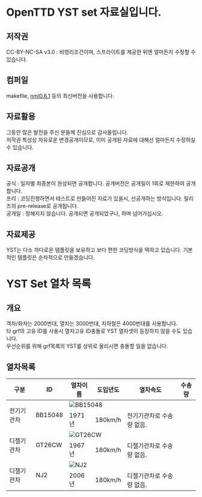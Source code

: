 # OpenTTD YST set 자료실입니다.
## 저작권
 CC-BY-NC-SA v3.0 : 비영리조건이며, 스프라이트를 제공한 뒤엔 얼마든지 수정할 수 있습니다.<br>

## 컴퍼일
makefile, [nml0.6.1](https://github.com/OpenTTD/nml) 등의 최신버전을 사용합니다.<br>

## 자료활용
그동안 많은 발전을 주신 분들께 진심으로 감사올립니다.<br>
저작권 특성상 자유로운 변경공개이므로, 이미 공개된 자료에 대해선 얼마든지 수정하실 수 있습니다.<br>

## 자료공개
공식 : 일자별 최종본이 완성되면 공개합니다. 공개버전은 공개일이 1회로 제한하여 공개합니다.<br>
프리 : 코딩진행하면서 테스트로 만들어진 자료가 있을시, 선공개하는 방식입니다. 릴리즈의 pre-release로 공개됩니다.<br>
공개일 : 정해지지 않습니다. 공개되면 공개되었구나, 하며 넘어가십시오.<br>

## 자료제공
YST는 다소 까다로운 템플릿을 보유하고 보다 편한 코딩방식을 택하고 있습니다. 기본적인 템플릿은 순차적으로 만들겠습니다.<br>

# YST Set 열차 목록
## 개요
객차/화차는 2000번대, 열차는 3000번대, 지하철은 4000번대를 사용합니다. <br>
타 grf의 고유 ID를 사용시 열차고유 ID충돌로 YST 열차셋이 등장하지 않을 수도 있습니다.<br>
우선순위를 위해 grf목록의 YST를 상위로 올리시면 충돌할 일을 없습니다.<br>

## 열차목록
<table>
<thead>
<tr>
<th>구분</th><th>ID</th><th>열차이름</th><th>도입년도</th><th>열차속도</th><th>수송량</th>
</tr>
</thead>
                                    <tbody>
                                        <tr>
                                            <td rowspan="4">전기기관차</td>
                                        </tr>
                                        <tr>
                                            <td rowspan="3">BB15048</td>
                                        </tr>
                                            <tr>
                                                <td colspan="3"><img src="img/YST/BB15048.png" alt="BB15048"></td>
                                            </tr>
                                        <tr class="tr">
                                            <td>1971년</td><td>180km/h</td><td>전기기관차로 수송량 없음.</td>
                                        </tr>
                                        <!-- // BB15048 -->
                                        <tr>
                                            <td rowspan="4">디젤기관차</td>
                                        </tr>
                                        <tr>
                                            <td rowspan="3">GT26CW</td>
                                        </tr>
                                            <tr>
                                                <td colspan="3"><img src="img/YST/GT26CW.png" alt="GT26CW"></td>
                                            </tr>
                                        <tr class="tr">
                                            <td>1967년</td><td>180km/h</td><td>디젤기관차로 수송량 없음.</td>
                                        </tr>
                                        <!-- // GT26CW -->
                                        <tr>
                                            <td rowspan="4">디젤기관차</td>
                                        </tr>
                                        <tr>
                                            <td rowspan="3">NJ2</td>
                                        </tr>
                                            <tr>
                                                <td colspan="3"><img src="img/YST/NJ2.png" alt="NJ2"></td>
                                            </tr>
                                        <tr class="tr">
                                            <td>2006년</td><td>180km/h</td><td>디젤기관차로 수송량 없음.</td>
                                        </tr>
                                        <!-- // NJ2 -->
                                </table>
